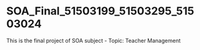 # SOA_Final_51503199_51503295_51503024
This is the final project of SOA subject - Topic: Teacher Management
